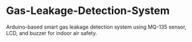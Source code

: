 # Gas-Leakage-Detection-System
Arduino-based smart gas leakage detection system using MQ-135 sensor, LCD, and buzzer for indoor air safety.

